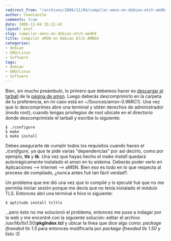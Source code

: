```yaml
---
redirect_from: "/archivos/2006/11/04/compilar-amsn-en-debian-etch-amd64/"
author: chantanito
comments: true
date: 2006-11-04 15:21:43
layout: post
slug: compilar-amsn-en-debian-etch-amd64
title: Compilar aMSN en Debian Etch AMD64
categories:
- debian
- GNU/Linux
- Software
tags:
- debian
- GNU/Linux
- Software
---
```


Bien, sin mucho preámbulo, lo primero que debemos hacer es [descargar el tarball](http://www.amsn-project.net/dlfile.php?file=amsn-0.96RC1.tar.bz2) de la [página de amsn](http://www.amsn-project.net/). Luego deberás descomprimirlo en la carpeta de tu preferencia, en mi caso está en ~/Sources/amsn-0.96RC1/. Una vez que lo descomprimes abre una terminal y obtén derechos de administrador (modo root); cuando tengas privilegios de root ubícate en el directorio donde descomprimiste el tarball y escribe lo siguiente:
  
	$ ./configure
	$ make
	$ make install

Debes asegurarte de cumplir todos los requisitos cuando haces el _./configure,_ ya que te pide varias "dependencias" por así decirlo, como por ejemplo, **tls** y **tk**. Una vez que hayas hecho el _make install_ quedará automágicamente instalado el amsn en tu sistema. Deberás poder verlo en Aplicaciones --> Internet --> aMSN. Bien eso es todo en lo que respecta al proceso de compilado, ¿nunca antes fué tan fácil verdad?.

Un problema que me dió una vez que lo compilé y lo ejecuté fué que no me permitía iniciar sesión porque me decía que no tenía instalado el módulo TLS. Entonces abrí una terminal e hice lo siguiente:

	$ aptitude install tcltls

...pero ésto no me solucionó el problema, entonces me puse a indagar por la web y me encontré con la siguiente solución: editar el archivo /usr/lib/tls1.50/**pkgIndex.tcl** y ubicar la línea que dice algo como: _package ifneeded tls 1.5_ para entonces modificarla por _package ifneeded tls 1.50_ y listo :D


